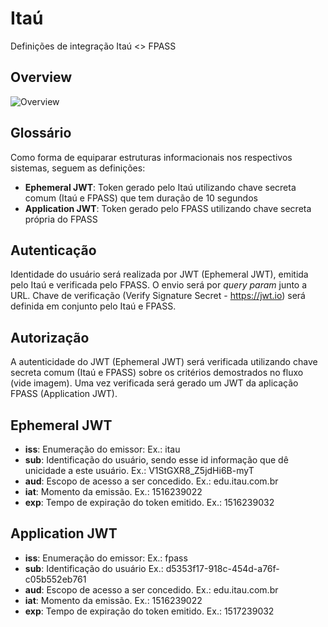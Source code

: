 # Itaú

Definições de integração Itaú <> FPASS

## Overview

![Overview](https://www.plantuml.com/plantuml/png/jLRDRjj64BxpAGRAnM7h7xTD3GXr6YQDMmTEODXnVHwH8sbJSfVP7rkEe8SfUkWJz90UunVh35SKPKPnsm3nGLZE_tpxxGS_SHwj3rMPUELBWi6nnzk_uOV7S7IQdPyF4WpUw52Do2RkDwLhj5Z1IvnbBbVg9Jc74peXFV5JsD_RInBClR5muSBjxrOPGCTdpar6PWQnzWFA3_RszWyU9LpCgrpLg3raTIt171Buc90kW5CaBKu23qRVVLlGGI_jaaRBpACQdOkVTmkV7g_SV5vLJcGks7xSjXn2biiw6-otVzx-OQ0WG8dWfKoSAPbO4sh8WYVD_R29Iw3Dl5FaPx9euSNbQ_PhumbA6di-f-dpUaeLUqlnmjR-dgFSwC8zJ5FsP-N4MEMdrH1-EV_cqVTiEgVSaX_2N77nPgzekGYgM3GbJ_6cD5Wq1UO9yDz0EJSOmY1D9IbD1rz7imiZCS-3Lcy3oUh7nQ9rOYWQvrXwo2QNK-Mfn16L5xPS39QLqJTHsbot9fhLZObTy1NFizefJPkGE6LcAtn76Yj6pwJf45u9VE9vRL6xYaTcWpWkpaw0nxCt4FdtvbgWaviKAEyYliQ3c7X6XRAK-nPugoRJY3nxfVhK-zeDTtS_jUVkZzplS9wcrDxKYslFcwoFm8UaeuEnwjsI3HmKpR-ILMCcIKUcFcrWVNPPfUNii9zi-hHfRhgt7sy8cNDAemyMEIdowrxsV7Z_S9dv4tgKAMbv3R2bqFUTVC_ABeVQue_MVsHiXPu7HL25BDdDliMCYs4VtcUviGNoOBMbAzNmW81_B4Mfs6vUsGv7hr-s73jOdrdY3ddCxb0KsEv2-3Iul1awjDh4NMccd6_Q2h50REQA2cCxEFdRhih4_T8ZLNfhd5GRITab_6cJpXlR7M4r71x2V9qpEmpbeXz9CqzMOtbSV1pFM2twsmi0fIDuXivqksZ1bd4mZ9uWkWslp5NdJpw12iEdLenierjrwmjL8upFjLV-PbrPWeY62CKy28MMsY40Y0QSg36LHa_WXD1gigssjFjBdbZMSpu6JR9YJ0TNZEp35HMedIAtX9wAp4iR4IWshx_R-t7f7Xi_o98fx9NHyRdrmUb7mDP1WJV_GSF7_rU_cuGD0lw5f5lM-1VPVchDDNVVgDndz3OefnZAlyY97Z2wz-FVQZUdUcCrRaH_yoDmz0RN7i5dN-vdJjLAK_FJat9vEyl_C0oKPYBZFU70K9N_0000)

## Glossário

Como forma de equiparar estruturas informacionais nos respectivos sistemas, seguem as definições:

- **Ephemeral JWT**: Token gerado pelo Itaú utilizando chave secreta comum (Itaú e FPASS) que tem duração de 10 segundos
- **Application JWT**: Token gerado pelo FPASS utilizando chave secreta própria do FPASS

## Autenticação

Identidade do usuário será realizada por JWT (Ephemeral JWT), emitida pelo Itaú e verificada pelo FPASS. O envio será por _query param_ junto a URL.
Chave de verificação (Verify Signature Secret - https://jwt.io) será definida em conjunto pelo Itaú e FPASS.

## Autorização

A autenticidade do JWT (Ephemeral JWT) será verificada utilizando chave secreta comum (Itaú e FPASS) sobre os critérios demostrados no fluxo (vide imagem). Uma vez verificada será gerado um JWT da aplicação FPASS (Application JWT).

## Ephemeral JWT

- **iss**: Enumeração do emissor: Ex.: itau
- **sub**: Identificação do usuário, sendo esse id informação que dê unicidade a este usuário. Ex.: V1StGXR8_Z5jdHi6B-myT
- **aud**: Escopo de acesso a ser concedido. Ex.: edu.itau.com.br
- **iat**: Momento da emissão. Ex.: 1516239022
- **exp**: Tempo de expiração do token emitido. Ex.: 1516239032

## Application JWT

- **iss**: Enumeração do emissor: Ex.: fpass
- **sub**: Identificação do usuário Ex.: d5353f17-918c-454d-a76f-c05b552eb761
- **aud**: Escopo de acesso a ser concedido. Ex.: edu.itau.com.br
- **iat**: Momento da emissão. Ex.: 1516239022
- **exp**: Tempo de expiração do token emitido. Ex.: 1517239032
